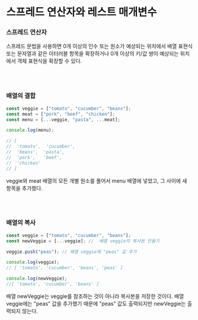 # 스프레드 연산자와 레스트 매개변수

### 스프레드 연산자

스프레드 문법을 사용하면 0개 이상의 인수 또는 원소가 예상되는 위치에서 배열 표현식 또는 문자열과 같은 이터러블 항목을 확장하거나 0개 이상의 키/값 쌍이 예상되는 위치에서 객체 표현식을 확장할 수 있다.

</br>

</br>

### 배열의 결합

```javascript
const veggie = ["tomato", "cucumber", "beans"];
const meat = ["pork", "beef", "chicken"];
const menu = [...veggie, "pasta", ...meat];

console.log(menu);

// [
//  'tomato',  'cucumber',
//  'beans',  'pasta',
//  'pork',   'beef',
//  'chicken'
// ]
```

veggie와 meat 배열의 모든 개별 원소를 풀어서 menu 배열에 넣었고, 그 사이에 새 항목을 추가했다.

</br>

</br>

### 배열의 복사

```javascript
const veggie = ["tomato", "cucumber", "beans"];
const newVeggie = [...veggie]; //  배열 veggie의 복사본 만들기

veggie.push("peas"); // 배열 veggie에 "peas" 값 추가

console.log(veggie);
// [ 'tomato', 'cucumber', 'beans', 'peas' ]

console.log(newVeggie);
//[ 'tomato', 'cucumber', 'beans' ]
```

배열 newVeggie는 veggie를 참조하는 것이 아니라 복사본을 저장한 것이다. 배열 veggie에는 "peas" 값을 추가했기 때문에 "peas" 값도 출력되지만 newVeggie는 출력되지 않는다.